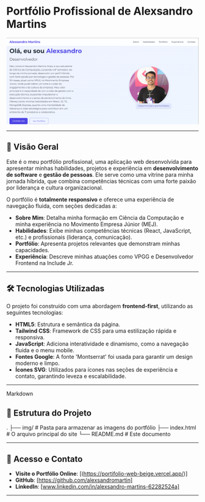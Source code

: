 # Portfólio Profissional de Alexsandro Martins

![Capa do Portfólio](img/Captura%20de%20tela%202025-09-03%20121706.png)

---

## 🚀 Visão Geral

Este é o meu portfólio profissional, uma aplicação web desenvolvida para apresentar minhas habilidades, projetos e experiência em **desenvolvimento de software** e **gestão de pessoas**. Ele serve como uma vitrine para minha jornada híbrida, que combina competências técnicas com uma forte paixão por liderança e cultura organizacional.

O portfólio é **totalmente responsivo** e oferece uma experiência de navegação fluida, com seções dedicadas a:

-   **Sobre Mim**: Detalha minha formação em Ciência da Computação e minha experiência no Movimento Empresa Júnior (MEJ).
-   **Habilidades**: Exibe minhas competências técnicas (React, JavaScript, etc.) e profissionais (liderança, comunicação).
-   **Portfólio**: Apresenta projetos relevantes que demonstram minhas capacidades.
-   **Experiência**: Descreve minhas atuações como VPGG e Desenvolvedor Frontend na Include Jr.

---

## 🛠️ Tecnologias Utilizadas

O projeto foi construído com uma abordagem **frontend-first**, utilizando as seguintes tecnologias:

-   **HTML5**: Estrutura e semântica da página.
-   **Tailwind CSS**: Framework de CSS para uma estilização rápida e responsiva.
-   **JavaScript**: Adiciona interatividade e dinamismo, como a navegação fluida e o menu mobile.
-   **Fontes Google**: A fonte 'Montserrat' foi usada para garantir um design moderno e limpo.
-   **Ícones SVG**: Utilizados para ícones nas seções de experiência e contato, garantindo leveza e escalabilidade.

---
Markdown

## 📂 Estrutura do Projeto

.
├── img/                  # Pasta para armazenar as imagens do portfólio
├── index.html            # O arquivo principal do site
└── README.md             # Este documento

---

## 🔗 Acesso e Contato

-   **Visite o Portfólio Online**: [(https://portifolio-web-beige.vercel.app/)]
-   **GitHub**: [https://github.com/alexsandromartin]
-   **LinkedIn**: [www.linkedin.com/in/alexsandro-martins-62282524a]
---